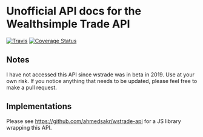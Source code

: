 # Unofficial API docs for the Wealthsimple Trade API
[![Travis](https://img.shields.io/travis/alexjoverm/typescript-library-starter.svg)](https://travis-ci.com/MarkGalloway/wealthsimple-trade)
[![Coverage Status](https://coveralls.io/repos/github/MarkGalloway/wealthsimple-trade/badge.svg?branch=master)](https://coveralls.io/github/MarkGalloway/wealthsimple-trade?branch=master)

## Notes

I have not accessed this API since wstrade was in beta in 2019. Use at your own risk.
If you notice anything that needs to be updated, please feel free to make a pull request.


## Implementations
Please see https://github.com/ahmedsakr/wstrade-api for a JS library wrapping this API.
